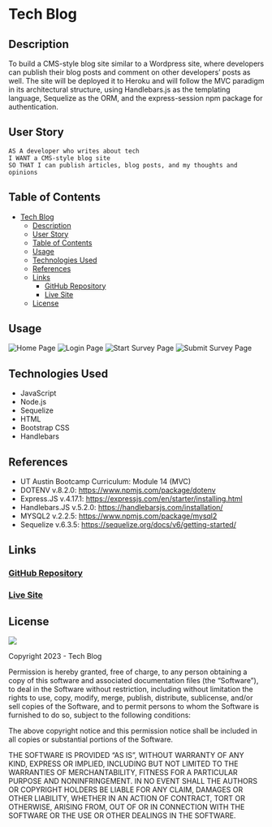 # Tech Blog

## Description

To build a CMS-style blog site similar to a Wordpress site, where developers can publish their blog posts and comment on other developers’ posts as well.  The site will be deployed it to Heroku and will  follow the MVC paradigm in its architectural structure, using Handlebars.js as the templating language, Sequelize as the ORM, and the express-session npm package for authentication.

## User Story

```
AS A developer who writes about tech
I WANT a CMS-style blog site
SO THAT I can publish articles, blog posts, and my thoughts and opinions
```

## Table of Contents

- [Tech Blog](#tech-blog)
  - [Description](#description)
  - [User Story](#user-story)
  - [Table of Contents](#table-of-contents)
  - [Usage](#usage)
  - [Technologies Used](#technologies-used)
  - [References](#references)
  - [Links](#links)
    - [GitHub Repository](#github-repository)
    - [Live Site](#live-site)
  - [License](#license)



## Usage


![Home Page](assets/images/login.1.png)
![Login Page](assets/images/login.2.png)
![Start Survey Page](assets/images/survey.1.png)
![Submit Survey Page](assets/images/survey.2.png)

## Technologies Used

- JavaScript
- Node.js
- Sequelize
- HTML
- Bootstrap CSS
- Handlebars

## References

- UT Austin Bootcamp Curriculum: Module 14 (MVC)
- DOTENV v.8.2.0: https://www.npmjs.com/package/dotenv
- Express.JS v.4.17.1: https://expressjs.com/en/starter/installing.html
- Handlebars.JS v.5.2.0: https://handlebarsjs.com/installation/
- MYSQL2 v.2.2.5: https://www.npmjs.com/package/mysql2
- Sequelize v.6.3.5: https://sequelize.org/docs/v6/getting-started/

## Links

### <a href="https://github.com/KaiDoll/TechBlog">GitHub Repository</a>

### <a href="https://bmancuso3.github.io/stress-free-me">Live Site</a>


## License

<img src='https://img.shields.io/badge/License-MIT-yellow.svg?style=for-the-badge'>

Copyright 2023 - Tech Blog

Permission is hereby granted, free of charge, to any person obtaining a copy of this software and associated documentation files (the “Software”), to deal in the Software without restriction, including without limitation the rights to use, copy, modify, merge, publish, distribute, sublicense, and/or sell copies of the Software, and to permit persons to whom the Software is furnished to do so, subject to the following conditions:

The above copyright notice and this permission notice shall be included in all copies or substantial portions of the Software.

THE SOFTWARE IS PROVIDED “AS IS”, WITHOUT WARRANTY OF ANY KIND, EXPRESS OR IMPLIED, INCLUDING BUT NOT LIMITED TO THE WARRANTIES OF MERCHANTABILITY, FITNESS FOR A PARTICULAR PURPOSE AND NONINFRINGEMENT. IN NO EVENT SHALL THE AUTHORS OR COPYRIGHT HOLDERS BE LIABLE FOR ANY CLAIM, DAMAGES OR OTHER LIABILITY, WHETHER IN AN ACTION OF CONTRACT, TORT OR OTHERWISE, ARISING FROM, OUT OF OR IN CONNECTION WITH THE SOFTWARE OR THE USE OR OTHER DEALINGS IN THE SOFTWARE.
